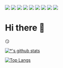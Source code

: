 <img src="https://img.shields.io/badge/Git-F05032?style=flat-square&logo=git&logoColor=white"/>
<img src="https://img.shields.io/badge/java-007396?style=flat-square&logo=java&logoColor=white"/>
<img src="https://img.shields.io/badge/Spring-6DB33F?style=flat-square&logo=Spring&logoColor=white"/>
<img src="https://img.shields.io/badge/JavaScript-F7DF1E?style=flat-square&logo=javascript&logoColor=black"/>
<img src="https://img.shields.io/badge/React-61DAFB?style=flat-square&logo=React&logoColor=black"/>
<img src="https://img.shields.io/badge/Tailwind CSS-06B6D4?style=flat-square&logo=Tailwind CSS&logoColor=white"/>
<img src="https://img.shields.io/badge/styled components-DB7093?style=flat-square&logo=styled-components&logoColor=white"/>
<img src="https://img.shields.io/badge/Typescript-3178C6?style=flat-square&logo=Typescript&logoColor=white"/>
<img src="https://img.shields.io/badge/Velog-20C997?style=flat-square&logo=velog&logoColor=white"/>




# Hi there 👋


😏

[![*'s github stats](https://github-readme-stats.vercel.app/api?username=sunghyun-biblee)](https://github.com/sunghyun-biblee/github-readme-stats)

[![Top Langs](https://github-readme-stats.vercel.app/api/top-langs/?username=sunghyun-biblee&layout=compact)](https://github.com/sunghyun-biblee/github-readme-stats)
